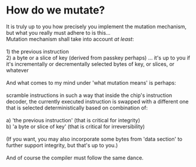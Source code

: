 # How do we mutate?
It is truly up to you how precisely you implement the mutation mechanism, but what you really must adhere to is this...
<br>Mutation mechanism shall take into account _at least_:
<br><br>1) the previous instruction
<br>2) a byte or a slice of key (derived from passkey perhaps) ... it's up to you if it's incrementally or decrementally selected bytes of key, or slices, or whatever
<br><br>
And what comes to my mind under 'what mutation means' is perhaps:
<br>
<br>scramble instructions in such a way that inside the chip's instruction decoder, the currently executed instruction is swapped with a different one that is selected
deterministically based on combination of:
<br><br>a) 'the previous instruction' (that is critical for integrity)<br>b) 'a byte or slice of key' (that is critical for irreversibility)
<br><br>(If you want, you may also incorporate some bytes from 'data section' to further support integrity, but that's up to you.)
<br><br>And of course the compiler must follow the same dance.
